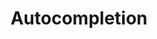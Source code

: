 ---
layout: pattern.njk
tags: 
    - legacy_components_de
key: autocompletion-legacy_de
title: Autocompletion
parent: legacy_components_de
image: legacy/overview/autocompletion.webp
keywords: 
order: 20
---